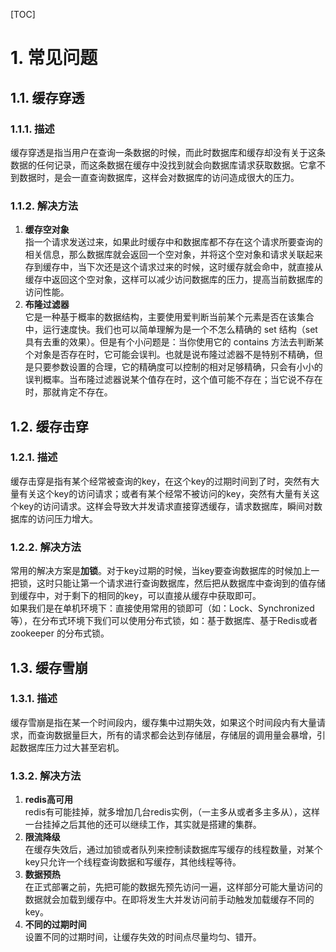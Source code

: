[TOC]

# 1. 常见问题

## 1.1. 缓存穿透
### 1.1.1. 描述

缓存穿透是指当用户在查询一条数据的时候，而此时数据库和缓存却没有关于这条数据的任何记录，而这条数据在缓存中没找到就会向数据库请求获取数据。它拿不到数据时，是会一直查询数据库，这样会对数据库的访问造成很大的压力。
### 1.1.2. 解决方法
1. **缓存空对象**  
指一个请求发送过来，如果此时缓存中和数据库都不存在这个请求所要查询的相关信息，那么数据库就会返回一个空对象，并将这个空对象和请求关联起来存到缓存中，当下次还是这个请求过来的时候，这时缓存就会命中，就直接从缓存中返回这个空对象，这样可以减少访问数据库的压力，提高当前数据库的访问性能。
2. **布隆过滤器**  
它是一种基于概率的数据结构，主要使用爱判断当前某个元素是否在该集合中，运行速度快。我们也可以简单理解为是一个不怎么精确的 set 结构（set 具有去重的效果）。但是有个小问题是：当你使用它的 contains 方法去判断某个对象是否存在时，它可能会误判。也就是说布隆过滤器不是特别不精确，但是只要参数设置的合理，它的精确度可以控制的相对足够精确，只会有小小的误判概率。当布隆过滤器说某个值存在时，这个值可能不存在；当它说不存在时，那就肯定不存在。
## 1.2. 缓存击穿
### 1.2.1. 描述
缓存击穿是指有某个经常被查询的key，在这个key的过期时间到了时，突然有大量有关这个key的访问请求；或者有某个经常不被访问的key，突然有大量有关这个key的访问请求。这样会导致大并发请求直接穿透缓存，请求数据库，瞬间对数据库的访问压力增大。
### 1.2.2. 解决方法
常用的解决方案是**加锁**。对于key过期的时候，当key要查询数据库的时候加上一把锁，这时只能让第一个请求进行查询数据库，然后把从数据库中查询到的值存储到缓存中，对于剩下的相同的key，可以直接从缓存中获取即可。  
如果我们是在单机环境下：直接使用常用的锁即可（如：Lock、Synchronized等），在分布式环境下我们可以使用分布式锁，如：基于数据库、基于Redis或者zookeeper 的分布式锁。
## 1.3. 缓存雪崩
### 1.3.1. 描述
缓存雪崩是指在某一个时间段内，缓存集中过期失效，如果这个时间段内有大量请求，而查询数据量巨大，所有的请求都会达到存储层，存储层的调用量会暴增，引起数据库压力过大甚至宕机。
### 1.3.2. 解决方法
1. **redis高可用**  
redis有可能挂掉，就多增加几台redis实例，（一主多从或者多主多从），这样一台挂掉之后其他的还可以继续工作，其实就是搭建的集群。
2. **限流降级**  
在缓存失效后，通过加锁或者队列来控制读数据库写缓存的线程数量，对某个key只允许一个线程查询数据和写缓存，其他线程等待。
3. **数据预热**  
在正式部署之前，先把可能的数据先预先访问一遍，这样部分可能大量访问的数据就会加载到缓存中。在即将发生大并发访问前手动触发加载缓存不同的key。
4. **不同的过期时间**  
设置不同的过期时间，让缓存失效的时间点尽量均匀、错开。